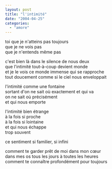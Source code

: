 ```yaml
---
layout: post
title: "l'intimité"
date: "2004-04-25"
categories:
  - "amore"
---
```


toi que je n'atteins pas toujours  
que je ne vois pas  
que je n'entends même pas  

c'est bien là dans le silence de nous deux  
que l'intimité tout-à-coup devient monde  
et je le vois ce monde immense qui se rapproche  
tout doucement comme si le ciel nous enveloppait  

l'intimité comme une fontaine  
sortant d'on ne sait où exactement et qui va  
on ne sait où précisément  
et qui nous emporte  

l'intimité bien étrange   
à la fois si proche  
à la fois si lointaine  
et qui nous échappe  
trop souvent  

ce sentiment si familier, si infini  

comment te garder prêt de moi dans mon cœur  
dans mes os tous les jours à toutes les heures  
comment te connaître profondément pour toujours  
